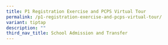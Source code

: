 ```yaml
---
title: P1 Registration Exercise and PCPS Virtual Tour
permalink: /p1-registration-exercise-and-pcps-virtual-tour/
variant: tiptap
description: ""
third_nav_title: School Admission and Transfer
---
```

